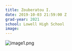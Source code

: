 ```yaml
---
title: Zouberatou I.
date: 2019-10-03 21:59:00 Z
grad-year: 2021
school: Lowell High School
image: 
---
```


![image1.png](/students/image1.png)